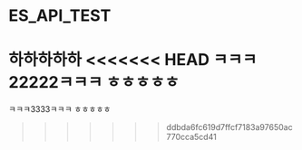 # ES_API_TEST

하하하하하
<<<<<<< HEAD
ㅋㅋㅋ22222ㅋㅋㅋ
ㅎㅎㅎㅎㅎ
=======
ㅋㅋㅋ3333ㅋㅋㅋ
ㅎㅎㅎㅎㅎ
>>>>>>> ddbda6fc619d7ffcf7183a97650ac770cca5cd41
